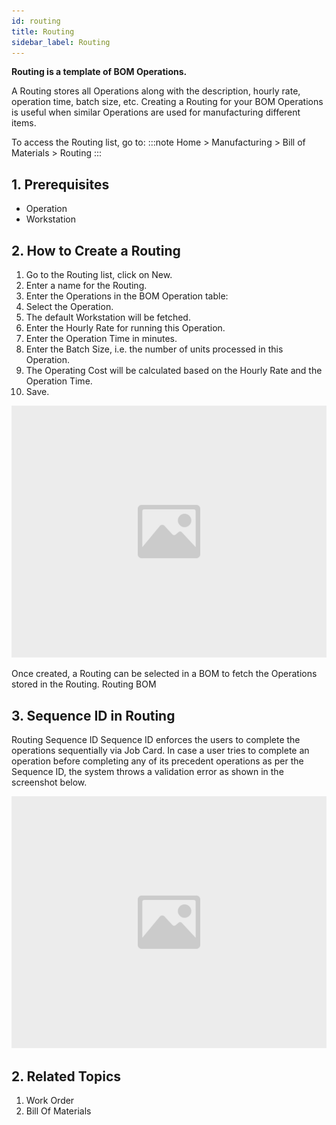 ```yaml
---
id: routing
title: Routing
sidebar_label: Routing
---
```


**Routing is a template of BOM Operations.**

A Routing stores all Operations along with the description, hourly rate, operation time, batch size, etc. Creating a Routing for your BOM Operations is useful when similar Operations are used for manufacturing different items.

To access the Routing list, go to:
:::note
Home > Manufacturing > Bill of Materials > Routing
:::

## 1. Prerequisites

- Operation
- Workstation

## 2. How to Create a Routing

1. Go to the Routing list, click on New.
1. Enter a name for the Routing.
1. Enter the Operations in the BOM Operation table:
1. Select the Operation.
1. The default Workstation will be fetched.
1. Enter the Hourly Rate for running this Operation.
1. Enter the Operation Time in minutes.
1. Enter the Batch Size, i.e. the number of units processed in this Operation.
1. The Operating Cost will be calculated based on the Hourly Rate and the Operation Time.
1. Save.

![image](images/image.jpg)

Once created, a Routing can be selected in a BOM to fetch the Operations stored in the Routing. Routing BOM

## 3. Sequence ID in Routing

Routing Sequence ID Sequence ID enforces the users to complete the operations sequentially via Job Card. In case a user tries to complete an operation before completing any of its precedent operations as per the Sequence ID, the system throws a validation error as shown in the screenshot below.

![image](images/image.jpg)

## 2. Related Topics

1. Work Order
1. Bill Of Materials

